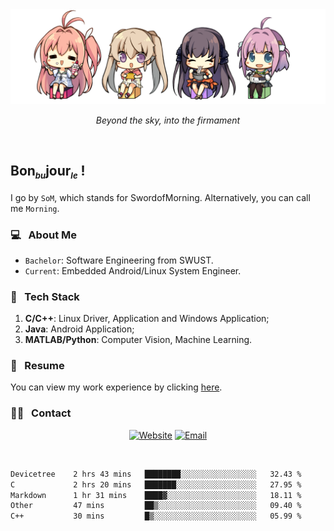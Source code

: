 <img src="./pic/Aokana.png">
<p align="center"><em>Beyond the sky, into the firmament</em></p>

<br/>

## Bon<sub><em><font size=2>bu</font></em></sub>jour<sub><em><font size=2>le</font></em></sub> !

I go by `SoM`, which stands for SwordofMorning. Alternatively, you can call me `Morning`.

### 💻 &nbsp; About Me

- `Bachelor`: Software Engineering from SWUST.
- `Current`: Embedded Android/Linux System Engineer.

### 🔧 &nbsp; Tech Stack

1. **C/C++**: Linux Driver, Application and Windows Application;
2. **Java**: Android Application;
3. **MATLAB/Python**: Computer Vision, Machine Learning.

### 📝 &nbsp; Resume

You can view my work experience by clicking <a href="https://swordofmorning.com/index.php/contact/">here</a>.

### 🤝🏻 &nbsp; Contact

<p align="center">
<a href="https://swordofmorning.com/"><img alt="Website" src="https://img.shields.io/badge/Website-swordofmorning.com-blue?style=flat-square&logo=google-chrome"></a>
<a href="mailto:master@xiaojintao.email
"><img alt="Email" src="https://img.shields.io/badge/Email-master@xiaojintao.email-blue?style=flat-square&logo=gmail"></a>
</p>

<br/>

<!--START_SECTION:waka-->

```txt
Devicetree    2 hrs 43 mins   ████████░░░░░░░░░░░░░░░░░   32.43 %
C             2 hrs 20 mins   ███████░░░░░░░░░░░░░░░░░░   27.95 %
Markdown      1 hr 31 mins    ████▓░░░░░░░░░░░░░░░░░░░░   18.11 %
Other         47 mins         ██▒░░░░░░░░░░░░░░░░░░░░░░   09.40 %
C++           30 mins         █▒░░░░░░░░░░░░░░░░░░░░░░░   05.99 %
```

<!--END_SECTION:waka-->
